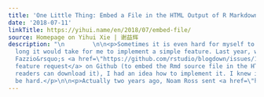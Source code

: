 ```yaml
---
title: 'One Little Thing: Embed a File in the HTML Output of R Markdown'
date: '2018-07-11'
linkTitle: https://yihui.name/en/2018/07/embed-file/
source: Homepage on Yihui Xie | 谢益辉
description: "\n        \n\n<p>Sometimes it is even hard for myself to believe how
  long it would take for me to implement a simple feature. Last year, when I saw Steven
  Fazzio&rsquo;s <a href=\"https://github.com/rstudio/blogdown/issues/106\"><strong>blogdown</strong>
  feature request</a> on Github (to embed the Rmd source file in the HTML output so
  readers can download it), I had an idea how to implement it. I knew it wouldn&rsquo;t
  be hard.</p>\n\n<p>Actually two years ago, Noam Ross sent <a href=\"https://github.co"
---
```

